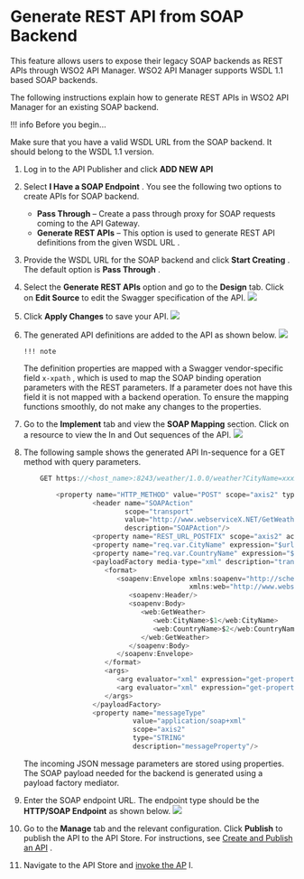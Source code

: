 # Generate REST API from SOAP Backend

This feature allows users to expose their legacy SOAP backends as REST APIs through WSO2 API Manager. WSO2 API Manager supports WSDL 1.1 based SOAP backends.

The following instructions explain how to generate REST APIs in WSO2 API Manager for an existing SOAP backend.

!!! info
Before you begin...

Make sure that you have a valid WSDL URL from the SOAP backend. It should belong to the WSDL 1.1 version.


1.  Log in to the API Publisher and click **ADD NEW API**
2.  Select **I Have a SOAP Endpoint** . You see the following two options to create APIs for SOAP backend.
    -   **Pass Through** – Create a pass through proxy for SOAP requests coming to the API Gateway.
    -   **Generate REST APIs** – This option is used to generate REST API definitions from the given WSDL URL .
3.  Provide the WSDL URL for the SOAP backend and click **Start Creating** . The default option is **Pass Through** .

4.  Select the **Generate REST APIs** option and go to the **Design** tab. Click on **Edit Source** to edit the Swagger specification of the API.
    ![](attachments/103328795/103328787.png)
5.  Click **Apply Changes** to save your API.
    ![](attachments/103328795/103328788.png)
6.  The generated API definitions are added to the API as shown below.
    ![](attachments/103328795/103328791.png)

        !!! note
    The definition properties are mapped with a Swagger vendor-specific field `x-xpath` , which is used to map the SOAP binding operation parameters with the REST parameters. If a parameter does not have this field it is not mapped with a backend operation. To ensure the mapping functions smoothly, do not make any changes to the properties.


7.  Go to the **Implement** tab and view the **SOAP Mapping** section. Click on a resource to view the In and Out sequences of the API.
    ![](attachments/103328795/103328790.png)
8.  The following sample shows the generated API In-sequence for a GET method with query parameters.

    ``` java
        GET https://<host_name>:8243/weather/1.0.0/weather?CityName=xxxxx&CountryName=xxxxx
    ```

    ``` java
            <property name="HTTP_METHOD" value="POST" scope="axis2" type="STRING"/>
                     <header name="SOAPAction"
                             scope="transport"
                             value="http://www.webserviceX.NET/GetWeather"
                             description="SOAPAction"/>
                     <property name="REST_URL_POSTFIX" scope="axis2" action="remove"/>
                     <property name="req.var.CityName" expression="$url:CityName"/>
                     <property name="req.var.CountryName" expression="$url:CountryName"/>
                     <payloadFactory media-type="xml" description="transform">
                        <format>
                           <soapenv:Envelope xmlns:soapenv="http://schemas.xmlsoap.org/soap/envelope/"
                                             xmlns:web="http://www.webserviceX.NET">
                              <soapenv:Header/>
                              <soapenv:Body>
                                 <web:GetWeather>
                                    <web:CityName>$1</web:CityName>
                                    <web:CountryName>$2</web:CountryName>
                                 </web:GetWeather>
                              </soapenv:Body>
                           </soapenv:Envelope>
                        </format>
                        <args>
                           <arg evaluator="xml" expression="get-property('req.var.CityName')"/>
                           <arg evaluator="xml" expression="get-property('req.var.CountryName')"/>
                        </args>
                     </payloadFactory>
                     <property name="messageType"
                               value="application/soap+xml"
                               scope="axis2"
                               type="STRING"
                               description="messageProperty"/>
    ```

    The incoming JSON message parameters are stored using properties. The SOAP payload needed for the backend is generated using a payload factory mediator.

9.  Enter the SOAP endpoint URL. The endpoint type should be the **HTTP/SOAP Endpoint** as shown below.
    ![](attachments/103328795/103328789.png)
10. Go to the **Manage** tab and the relevant configuration. Click **Publish** to publish the API to the API Store. For instructions, see [Create and Publish an API](https://docs.wso2.com/display/AM2xx/Create+and+Publish+an+API) .
11. Navigate to the API Store and [invoke the AP](https://docs.wso2.com/display/AM2xx/Quick+Start+Guide#QuickStartGuide-InvokingtheAPI) I.

